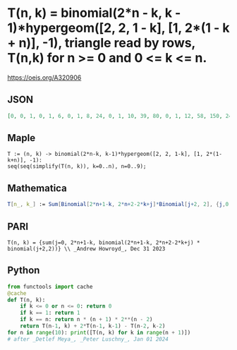 # T\(n, k\) \= binomial\(2\*n \- k, k \- 1\)\*hypergeom\(\[2, 2, 1 \- k\], \[1, 2\*\(1 \- k \+ n\)\], \-1\), triangle read by rows, T\(n,k\) for n \>\= 0 and 0 <\= k <\= n\.
https://oeis.org/A320906
## JSON
```JSON
[0, 0, 1, 0, 1, 6, 0, 1, 8, 24, 0, 1, 10, 39, 80, 0, 1, 12, 58, 150, 240, 0, 1, 14, 81, 256, 501, 672, 0, 1, 16, 108, 406, 955, 1524, 1792, 0, 1, 18, 139, 608, 1686, 3178, 4339, 4608, 0, 1, 20, 174, 870, 2794, 6144, 9740, 11762, 11520]
```
## Maple
```Maple
T := (n, k) -> binomial(2*n-k, k-1)*hypergeom([2, 2, 1-k], [1, 2*(1-k+n)], -1):
seq(seq(simplify(T(n, k)), k=0..n), n=0..9);
```
## Mathematica
```Mathematica
T[n_, k_] := Sum[Binomial[2*n+1-k, 2*n+2-2*k+j]*Binomial[j+2, 2], {j,0, 2*n+1-k}]; Flatten[Table[T[n, k], {n, 0, 15}, {k, 0, n}]] (* _Detlef Meya_, Dec 31 2023 *)
```
## PARI
```PARI
T(n, k) = {sum(j=0, 2*n+1-k, binomial(2*n+1-k, 2*n+2-2*k+j) * binomial(j+2,2))} \\ _Andrew Howroyd_, Dec 31 2023
```
## Python
```Python
from functools import cache
@cache
def T(n, k):
    if k <= 0 or n <= 0: return 0
    if k == 1: return 1
    if k == n: return n * (n + 1) * 2**(n - 2)
    return T(n-1, k) + 2*T(n-1, k-1) - T(n-2, k-2)
for n in range(10): print([T(n, k) for k in range(n + 1)])
# after _Detlef Meya_, _Peter Luschny_, Jan 01 2024
```
